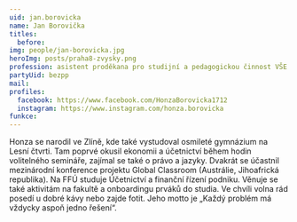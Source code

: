 ```yaml
---
uid: jan.borovicka
name: Jan Borovička
titles:
  before:
img: people/jan-borovicka.jpg
heroImg: posts/praha8-zvysky.png
profession: asistent proděkana pro studijní a pedagogickou činnost VŠE
partyUid: bezpp
mail:
profiles:
  facebook: https://www.facebook.com/HonzaBorovicka1712
  instagram: https://www.instagram.com/honza.borovicka
funkce:
---
```


Honza se narodil ve Zlíně, kde také vystudoval osmileté gymnázium na Lesní čtvrti. Tam poprvé okusil ekonomii a účetnictví během hodin volitelného semináře, zajímal se také o právo a jazyky. Dvakrát se účastnil mezinárodní konference projektu Global Classroom (Austrálie, Jihoafrická republika). Na FFÚ studuje Účetnictví a finanční řízení podniku. Věnuje se také aktivitám na fakultě a onboardingu prváků do studia. Ve chvíli volna rád posedí u dobré kávy nebo zajde fotit. Jeho motto je „Každý problém má vždycky aspoň jedno řešení“.
